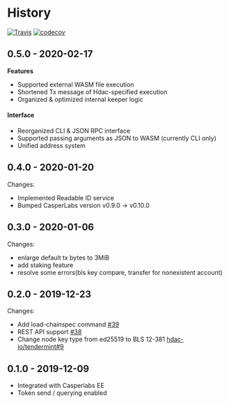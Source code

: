 # History

​[​​![Travis](https://travis-ci.com/hdac-io/friday.svg?token=bhU3g7FdixBp5h3M2its&branch=master)​](https://travis-ci.com/hdac-io/friday/branches) [​​![codecov](https://codecov.io/gh/hdac-io/friday/branch/master/graph/badge.svg?token=hQEgzmULjh)​](https://codecov.io/gh/hdac-io/friday)​

## 0.5.0 - 2020-02-17 <a id="0-4-0-2020-01-20"></a>

**Features**

* Supported external WASM file execution
* Shortened Tx message of Hdac-specified execution
* Organized & optimized internal keeper logic

#### Interface

* Reorganized CLI & JSON RPC interface
* Supported passing arguments as JSON to WASM \(currently CLI only\)
* Unified address system

## 0.4.0 - 2020-01-20 <a id="0-4-0-2020-01-20"></a>

Changes:

* Implemented Readable ID service
* Bumped CasperLabs version v0.9.0 -&gt; v0.10.0

## 0.3.0 - 2020-01-06 <a id="0-3-0-2020-01-06"></a>

Changes:

* enlarge default tx bytes to 3MiB
* add staking feature
* resolve some errors\(bls key compare, transfer for nonexistent account\)

## 0.2.0 - 2019-12-23 <a id="0-2-0-2019-12-23"></a>

Changes:

* Add load-chainspec command [\#39](https://github.com/hdac-io/friday/pull/39)​
* REST API support [\#38](https://github.com/hdac-io/friday/pull/38)​
* Change node key type from ed25519 to BLS 12-381 [hdac-io/tendermint\#9](https://github.com/hdac-io/tendermint/pull/9)​

## 0.1.0 - 2019-12-09 <a id="0-1-0-2019-12-09"></a>

* Integrated with Casperlabs EE
* Token send / querying enabled

